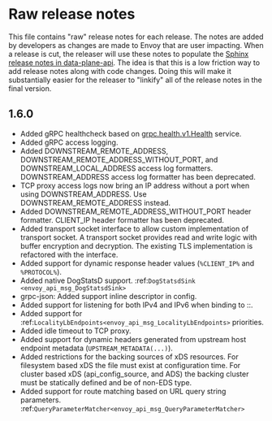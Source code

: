 # Raw release notes

This file contains "raw" release notes for each release. The notes are added by developers as changes
are made to Envoy that are user impacting. When a release is cut, the releaser will use these notes
to populate the [Sphinx release notes in data-plane-api](https://github.com/envoyproxy/data-plane-api/blob/master/docs/root/intro/version_history.rst).
The idea is that this is a low friction way to add release notes along with code changes. Doing this
will make it substantially easier for the releaser to "linkify" all of the release notes in the
final version.

## 1.6.0
* Added gRPC healthcheck based on [grpc.health.v1.Health](https://github.com/grpc/grpc/blob/master/src/proto/grpc/health/v1/health.proto) service.
* Added gRPC access logging.
* Added DOWNSTREAM_REMOTE_ADDRESS, DOWNSTREAM_REMOTE_ADDRESS_WITHOUT_PORT, and
  DOWNSTREAM_LOCAL_ADDRESS access log formatters. DOWNSTREAM_ADDRESS access log formatter has been
  deprecated.
* TCP proxy access logs now bring an IP address without a port when using DOWNSTREAM_ADDRESS.
  Use DOWNSTREAM_REMOTE_ADDRESS instead.
* Added DOWNSTREAM_REMOTE_ADDRESS_WITHOUT_PORT header formatter. CLIENT_IP header formatter has been
  deprecated.
* Added transport socket interface to allow custom implementation of transport socket. A transport socket
  provides read and write logic with buffer encryption and decryption. The existing TLS implementation is
  refactored with the interface.
* Added support for dynamic response header values (`%CLIENT_IP%` and `%PROTOCOL%`).
* Added native DogStatsD support. :ref:`DogStatsdSink <envoy_api_msg_DogStatsdSink>`
* grpc-json: Added support inline descriptor in config.
* Added support for listening for both IPv4 and IPv6 when binding to ::.
* Added support for :ref:`LocalityLbEndpoints<envoy_api_msg_LocalityLbEndpoints>` priorities.
* Added idle timeout to TCP proxy.
* Added support for dynamic headers generated from upstream host endpoint metadata
  (`UPSTREAM_METADATA(...)`).
* Added restrictions for the backing sources of xDS resources. For filesystem based
xDS the file must exist at configuration time. For cluster based xDS (api\_config\_source, and ADS) the backing cluster must be statically defined and be of non-EDS type.
* Added support for route matching based on URL query string parameters.
  :ref:`QueryParameterMatcher<envoy_api_msg_QueryParameterMatcher>`
